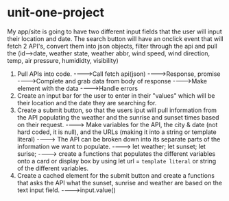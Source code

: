 # unit-one-project




My app/site is going to have two different input fields that the user will input their location and date. 
The search button will have an onclick event that will fetch 2 API's, convert them into json objects, filter through the api and pull the (id-->date, weather state, weather abbr, wind speed, wind direction, temp, air pressure, humididty, visibility)

<!-- PSEUDOCODE --> 

1. Pull APIs into code.
   ---->Call fetch api(json)
   ---->Response, promise
   ---->Complete and grab data from body of response
   ---->Make element with the data
   ---->Handle errors
2. Create an input bar for the user to enter in their "values" which will be their location and the date they are searching for. 
3. Create a submit button, so that the users iput will pull information from the API populating the weather and the sunrise and sunset times based on their request. 
   ----> Make variables for the API, the city & date (not hard coded, it is null), and the URLs (making it into a string or template literal)
   ----> The API can be broken down into its separate parts of the information we want to populate.
   ----> let weather; let sunset; let surise;
   ----> create a functions that populates the different variables onto a card or display box by using let url = `template literal` or string of the different variables.
4. Create a cached element for the submit button and create a functions that asks the API what the sunset, sunrise and weather are based on the text input field.
    ---->input.value()

